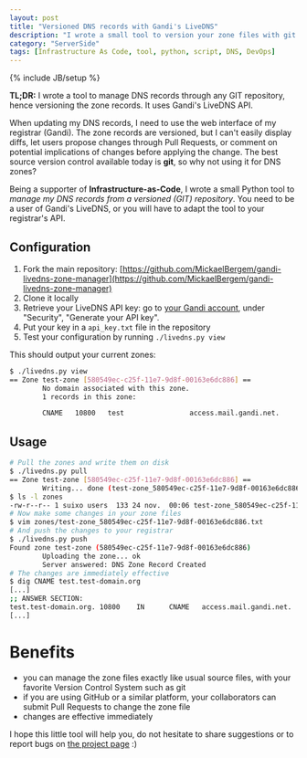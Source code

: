 ```yaml
---
layout: post
title: "Versioned DNS records with Gandi's LiveDNS"
description: "I wrote a small tool to version your zone files with git or any other version control system, using Gandi's LiveDNS API."
category: "ServerSide"
tags: [Infrastructure As Code, tool, python, script, DNS, DevOps]
---
```

{% include JB/setup %}

**TL;DR:** I wrote a tool to manage DNS records through any GIT repository, hence versioning the zone
records. It uses Gandi's LiveDNS API.

When updating my DNS records, I need to use the web interface of my registrar (Gandi). The zone records are
versioned, but I can't easily display diffs, let users propose changes through Pull Requests, or
comment on potential implications of changes before applying the change. The best source version control
available today is **git**, so why not using it for DNS zones?

Being a supporter of **Infrastructure-as-Code**, I wrote a small
Python tool to *manage my DNS records from a versioned (GIT) repository*. You need to be a user of Gandi's LiveDNS, 
or you will have to adapt the tool to your registrar's API.

## Configuration

1. Fork the main repository: [https://github.com/MickaelBergem/gandi-livedns-zone-manager](https://github.com/MickaelBergem/gandi-livedns-zone-manager)
2. Clone it locally
3. Retrieve your LiveDNS API key: go to [your Gandi account](https://account.gandi.net/), under "Security", "Generate your API key".
4. Put your key in a `api_key.txt` file in the repository
5. Test your configuration by running `./livedns.py view`

This should output your current zones:

```bash
$ ./livedns.py view
== Zone test-zone [580549ec-c25f-11e7-9d8f-00163e6dc886] ==
        No domain associated with this zone.
        1 records in this zone:

        CNAME   10800   test                access.mail.gandi.net.
```

## Usage

```bash
# Pull the zones and write them on disk
$ ./livedns.py pull
== Zone test-zone [580549ec-c25f-11e7-9d8f-00163e6dc886] ==
        Writing... done (test-zone_580549ec-c25f-11e7-9d8f-00163e6dc886.txt)
$ ls -l zones
-rw-r--r-- 1 suixo users  133 24 nov.  00:06 test-zone_580549ec-c25f-11e7-9d8f-00163e6dc886.txt
# Now make some changes in your zone files
$ vim zones/test-zone_580549ec-c25f-11e7-9d8f-00163e6dc886.txt
# And push the changes to your registrar 
$ ./livedns.py push
Found zone test-zone (580549ec-c25f-11e7-9d8f-00163e6dc886)
        Uploading the zone... ok
        Server answered: DNS Zone Record Created
# The changes are immediately effective
$ dig CNAME test.test-domain.org
[...]
;; ANSWER SECTION:
test.test-domain.org. 10800    IN      CNAME   access.mail.gandi.net.
[...]
```

# Benefits

* you can manage the zone files exactly like usual source files, with your favorite Version Control System such as git
* if you are using GitHub or a similar platform, your collaborators can submit Pull Requests to change the zone file
* changes are effective immediately

I hope this little tool will help you, do not hesitate to share suggestions or to report bugs on [the project page](https://github.com/MickaelBergem/gandi-livedns-zone-manager) :)
